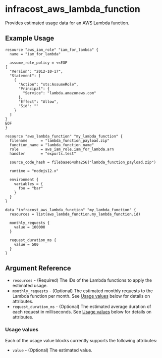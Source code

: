 # infracost_aws_lambda_function

Provides estimated usage data for an AWS Lambda function.

## Example Usage

```hcl
resource "aws_iam_role" "iam_for_lambda" {
  name = "iam_for_lambda"

  assume_role_policy = <<EOF
{
  "Version": "2012-10-17",
  "Statement": [
    {
      "Action": "sts:AssumeRole",
      "Principal": {
        "Service": "lambda.amazonaws.com"
      },
      "Effect": "Allow",
      "Sid": ""
    }
  ]
}
EOF
}

resource "aws_lambda_function" "my_lambda_function" {
  filename      = "lambda_function_payload.zip"
  function_name = "lambda_function_name"
  role          = aws_iam_role.iam_for_lambda.arn
  handler       = "exports.test"

  source_code_hash = filebase64sha256("lambda_function_payload.zip")

  runtime = "nodejs12.x"

  environment {
    variables = {
      foo = "bar"
    }
  }
}

data "infracost_aws_lambda_function" "my_lambda_function" {
  resources = list(aws_lambda_function.my_lambda_function.id)

  monthly_requests {
    value = 100000
  }

  request_duration_ms {
    value = 500
  }
}
```

## Argument Reference

* `resources` - (Required) The IDs of the Lambda functions to apply the estimated usage.
* `monthly_requests` - (Optional) The estimated monthly requests to the Lambda function per month. See [Usage values](#usage_values) below for details on attributes.
* `request_duration_ms` - (Optional) The estimated average duration of each request in milliseconds. See [Usage values](#usage_values) below for details on attributes.

### Usage values

Each of the usage value blocks currently supports the following attributes:

* `value` - (Optional) The estimated value.
